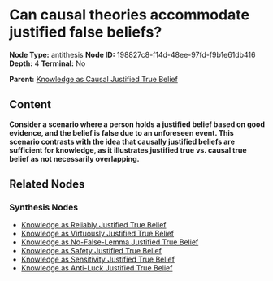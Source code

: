# Can causal theories accommodate justified false beliefs?

**Node Type:** antithesis
**Node ID:** 198827c8-f14d-48ee-97fd-f9b1e61db416
**Depth:** 4
**Terminal:** No

**Parent:** [Knowledge as Causal Justified True Belief](knowledge-as-causal-justified-true-belief-synthesis-694abd37-7a88-4854-b004-eb1abaa73d9f.md)

## Content

**Consider a scenario where a person holds a justified belief based on good evidence, and the belief is false due to an unforeseen event. This scenario contrasts with the idea that causally justified beliefs are sufficient for knowledge, as it illustrates justified true vs. causal true belief as not necessarily overlapping.**

## Related Nodes

### Synthesis Nodes

- [Knowledge as Reliably Justified True Belief](knowledge-as-reliably-justified-true-belief-synthesis-579932e7-91c3-4d26-9d7a-a8e9972faa39.md)
- [Knowledge as Virtuously Justified True Belief](knowledge-as-virtuously-justified-true-belief-synthesis-e341eccc-3e6a-40c4-b5d3-3da059c83ac3.md)
- [Knowledge as No-False-Lemma Justified True Belief](knowledge-as-no-false-lemma-justified-true-belief-synthesis-48097ffe-ec14-4908-9c56-24ca59602ef5.md)
- [Knowledge as Safety Justified True Belief](knowledge-as-safety-justified-true-belief-synthesis-4197f29b-2ae0-4a22-ab18-d3bd81defcd7.md)
- [Knowledge as Sensitivity Justified True Belief](knowledge-as-sensitivity-justified-true-belief-synthesis-b650e5ae-edd2-4961-8556-a6a5e10d615b.md)
- [Knowledge as Anti-Luck Justified True Belief](knowledge-as-anti-luck-justified-true-belief-synthesis-4a122c1f-38bd-4c4f-955b-25b9014e5e2e.md)
